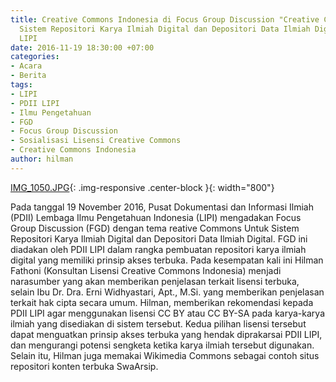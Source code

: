 ```yaml
---
title: Creative Commons Indonesia di Focus Group Discussion "Creative Commons Untuk
  Sistem Repositori Karya Ilmiah Digital dan Depositori Data Ilmiah Digital" oleh
  LIPI
date: 2016-11-19 18:30:00 +07:00
categories:
- Acara
- Berita
tags:
- LIPI
- PDII LIPI
- Ilmu Pengetahuan
- FGD
- Focus Group Discussion
- Sosialisasi Lisensi Creative Commons
- Creative Commons Indonesia
author: hilman
---
```


[IMG_1050.JPG](/uploads/IMG_1050.JPG){: .img-responsive .center-block }{: width="800"}

Pada tanggal 19 November 2016, Pusat Dokumentasi dan Informasi Ilmiah (PDII) Lembaga Ilmu Pengetahuan Indonesia (LIPI) mengadakan Focus Group Discussion (FGD) dengan tema reative Commons Untuk Sistem Repositori Karya Ilmiah Digital dan Depositori Data Ilmiah Digital. FGD ini diadakan oleh PDII LIPI dalam rangka pembuatan repositori karya ilmiah digital yang memiliki prinsip akses terbuka. Pada kesempatan kali ini Hilman Fathoni (Konsultan Lisensi Creative Commons Indonesia) menjadi narasumber yang akan memberikan penjelasan terkait lisensi terbuka, selain Ibu Dr. Dra. Erni Widhyastari, Apt., M.Si. yang memberikan penjelasan terkait hak cipta secara umum. Hilman, memberikan rekomendasi kepada PDII LIPI agar menggunakan lisensi CC BY atau CC BY-SA pada karya-karya ilmiah yang disediakan di sistem tersebut. Kedua pilihan lisensi tersebut dapat menguatkan prinsip akses terbuka yang hendak diprakarsai PDII LIPI, dan mengurangi potensi sengketa ketika karya ilmiah tersebut digunakan. Selain itu, Hilman juga memakai Wikimedia Commons sebagai contoh situs repositori konten terbuka SwaArsip. 